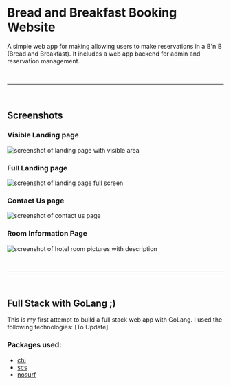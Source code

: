 # Bread and Breakfast Booking Website

A simple web app for making allowing users to make reservations in a B'n'B (Bread and Breakfast). It includes a web app backend for admin and reservation management.

<br>
<hr />
<br>

## Screenshots

### Visible Landing page
![screenshot of landing page with visible area](https://i.ibb.co/MSLYKJN/Fire-Shot-Capture-009-B8-B-Home-localhost.png)

### Full Landing page
![screenshot of landing page full screen](https://i.ibb.co/fG1Y3H8/Fire-Shot-Capture-008-B8-B-Home-localhost.png)

### Contact Us page
![screenshot of contact us page](https://i.ibb.co/xfCkWGB/Fire-Shot-Capture-011-B8-B-Contact-Us-localhost.png)

### Room Information Page
![screenshot of hotel room pictures with description](https://i.ibb.co/tz5p9jQ/Fire-Shot-Capture-012-B8-B-Cottage-Malabar-localhost.png)


<br>
<hr />
<br>

## Full Stack with GoLang ;)

This is my first attempt to build a full stack web app with GoLang. I used the following technologies:
[To Update]

### Packages used:
- [chi](github.com/go-chi/chi)
- [scs](github.com/alexedwards/scs/v2)
- [nosurf](github.com/justinas/nosurf)